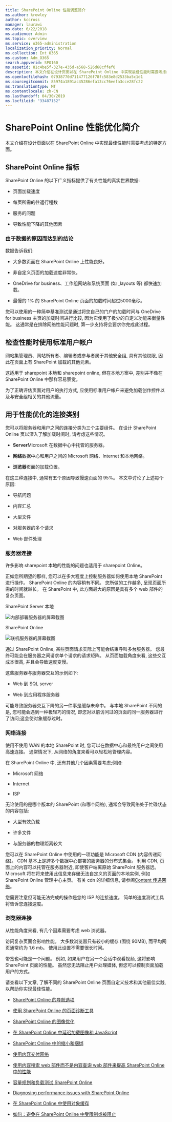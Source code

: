 ```yaml
---
title: SharePoint Online 性能调整简介
ms.author: krowley
author: kccross
manager: laurawi
ms.date: 6/22/2018
ms.audience: Admin
ms.topic: overview
ms.service: o365-administration
localization_priority: Normal
ms.collection: Ent_O365
ms.custom: Adm_O365
search.appverid: SPO160
ms.assetid: 81c4be5f-327e-435d-a568-526d68cffef0
description: 本文介绍在设计页面以在 SharePoint Online 中实现最佳性能时需要考虑的特定方面。
ms.openlocfilehash: 07938770d711477126f78fc583e8d2533ba5c1d1
ms.sourcegitcommit: 85974a1891ac45286efa13cc76eefa3cce28fc22
ms.translationtype: MT
ms.contentlocale: zh-CN
ms.lasthandoff: 04/30/2019
ms.locfileid: "33487152"
---
```

# <a name="introduction-to-performance-tuning-for-sharepoint-online"></a>SharePoint Online 性能优化简介

本文介绍在设计页面以在 SharePoint Online 中实现最佳性能时需要考虑的特定方面。
     
## <a name="sharepoint-online-metrics"></a>SharePoint Online 指标

SharePoint Online 的以下广义指标提供了有关性能的真实世界数据:
  
- 页面加载速度
    
- 每页所需的往返行程数
    
- 服务的问题
    
- 导致性能下降的其他因素
    
### <a name="conclusions-reached-because-of-the-data"></a>由于数据的原因而达到的结论

数据告诉我们:
  
- 大多数页面在 SharePoint Online 上性能良好。
    
- 非自定义页面的加载速度非常快。
    
- OneDrive for business、工作组网站和系统页面 (如 _layouts 等) 都快速加载。
    
- 最慢的 1% 的 SharePoint Online 页面的加载时间超过5000毫秒。
    
您可以使用的一种简单基准测试是通过将您自己的门户的加载时间与 OneDrive for business 主页的加载时间进行比较, 因为它使用了极少的自定义功能来衡量性能。 这通常是在排除网络性能问题时, 第一步支持将会要求你完成此过程。
  
## <a name="use-a-standard-user-account-when-checking-performance"></a>检查性能时使用标准用户帐户

网站集管理员、网站所有者、编辑者或参与者属于其他安全组, 具有其他权限, 因此在页面上有 SharePoint 加载的其他元素。
  
这适用于 sharepoint 本地和 sharepoint online, 但在本地方案中, 差别并不像在 SharePoint Online 中那样容易察觉。
  
为了正确评估页面对用户的执行方式, 应使用标准用户帐户来避免加载创作控件以及与安全组相关的其他流量。
  
## <a name="connection-categories-for-performance-tuning"></a>用于性能优化的连接类别

您可以将服务器和用户之间的连接分类为三个主要组件。 在设计 SharePoint Online 页以深入了解加载时间时, 请考虑这些情况。
  
- **Server**Microsoft 在数据中心中托管的服务器。
    
- **网络**数据中心和用户之间的 Microsoft 网络、Internet 和本地网络。
    
- **浏览器**页面的加载位置。
    
在这三种连接中, 通常有五个原因导致慢速页面的 95%。 本文中讨论了上述每个原因:
  
- 导航问题
    
- 内容汇总
    
- 大型文件
    
- 对服务器的多个请求
    
- Web 部件处理
    
### <a name="server-connection"></a>服务器连接

许多影响 sharepoint 本地的性能的问题也适用于 sharepoint Online。
  
正如您所期望的那样, 您可以在多大程度上控制服务器如何使用本地 SharePoint 进行操作。 SharePoint Online 的内容稍有不同。 您所做的工作越多, 呈现页面所需的时间就越长。 在 SharePoint 中, 此方面最大的原因是具有多个 web 部件的复杂页面。
  
SharePoint Server 本地
  
![内部部署服务器的屏幕截图](media/a8e9b646-cdff-4131-976a-b5f891da44ac.png)
  
SharePoint Online
  
![联机服务器的屏幕截图](media/46b27ded-d8a4-4287-b3e0-2603a764b8f8.png)
  
通过 SharePoint Online, 某些页面请求实际上可能会结束呼叫多台服务器。 您最终可能会在服务器之间请求单个请求的请求矩阵。 从页面加载角度来看, 这些交互成本很高, 并且会导致速度变慢。
  
这些服务器与服务器交互的示例如下:
  
- Web 到 SQL server
    
- Web 到应用程序服务器
    
可能导致服务器交互下降的另一件事是缓存未命中。 与本地 SharePoint 不同的是, 您可能会遇到一种极轻巧的情况, 即您对以前访问过的页面的同一服务器进行了访问;这会使对象缓存过时。
  
### <a name="network-connection"></a>网络连接

使用不使用 WAN 的本地 SharePoint 时, 您可以在数据中心和最终用户之间使用高速连接。 通常情况下, 从网络的角度来看可以轻松地管理内容。
  
在 SharePoint Online 中, 还有其他几个因素需要考虑;例如:
  
- Microsoft 网络
    
- Internet
    
- ISP
    
无论使用的是哪个版本的 SharePoint (和哪个网络), 通常会导致网络处于忙碌状态的内容包括:
  
- 大型有效负载
    
- 许多文件
    
- 与服务器的物理距离较大
    
您可以在 SharePoint Online 中使用的一项功能是 Microsoft CDN (内容传递网络)。 CDN 基本上是跨多个数据中心部署的服务器的分布式集合。 利用 CDN, 页面上的内容可以托管在服务器附近, 即使客户端离原始 SharePoint 服务器远。 Microsoft 将在将来使用此信息来存储无法自定义的页面的本地实例, 例如 SharePoint Online 管理中心主页。 有关 cdn 的详细信息, 请参阅[Content 传递网络](https://docs.microsoft.com/en-us/office365/enterprise/content-delivery-networks)。
  
您需要注意但可能无法完成的操作是您的 ISP 的连接速度。 简单的速度测试工具将告诉您连接速度。
  
### <a name="browser-connection"></a>浏览器连接

从性能角度来看, 有几个因素需要考虑 web 浏览器。
  
访问复杂页面会影响性能。 大多数浏览器只有较小的缓存 (围绕 90MB), 而平均网页通常约为 1.6 mb。 使用此设置不需要很长时间。
  
带宽也可能是一个问题。 例如, 如果用户在另一个会话中观看视频, 这将影响 SharePoint 页面的性能。 虽然您无法阻止用户处理媒体, 但您可以控制页面加载用户的方式。
  
请查看以下文章, 了解不同的 SharePoint Online 页面自定义技术和其他最佳实践, 以帮助你实现最佳性能。
  
- 
  [SharePoint Online 的导航选项](navigation-options-for-sharepoint-online.md)
    
- [使用 SharePoint Online 的页面诊断工具](page-diagnostics-for-spo.md)
    
- [SharePoint Online 的图像优化](image-optimization-for-sharepoint-online.md)
    
- [在 SharePoint Online 中延迟加载图像和 JavaScript](delay-loading-images-and-javascript-in-sharepoint-online.md)
    
- [SharePoint Online 中的缩小和捆绑](minification-and-bundling-in-sharepoint-online.md)
    
- [使用内容交付网络](using-content-delivery-networks-with-sharepoint-online.md)
    
- [使用内容搜索 web 部件而不是内容查询 web 部件来提高 SharePoint Online 中的性能](using-content-search-web-part-instead-of-content-query-web-part-to-improve-perfo.md)
    
- 
  [容量规划和负载测试 SharePoint Online](capacity-planning-and-load-testing-sharepoint-online.md)
    
- [Diagnosing performance issues with SharePoint Online](diagnosing-performance-issues-with-sharepoint-online.md)
    
- [在 SharePoint Online 中使用对象缓存](using-the-object-cache-with-sharepoint-online.md)
    
- [如何：避免在 SharePoint Online 中受限制或被阻止](https://msdn.microsoft.com/en-us/library/office/dn889829.aspx)
    

